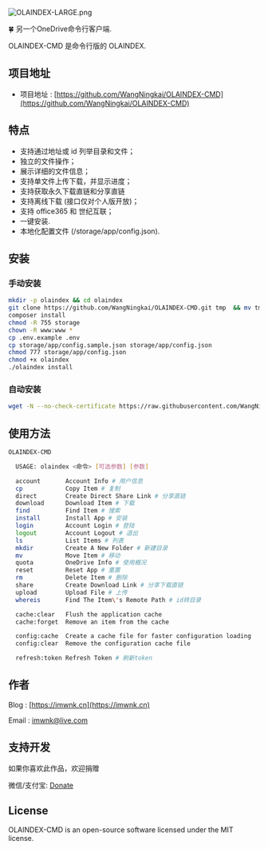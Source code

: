 ![OLAINDEX-LARGE.png](https://i.loli.net/2018/11/22/5bf6b12a9367b.png)

🍀 另一个OneDrive命令行客户端.

OLAINDEX-CMD 是命令行版的 OLAINDEX.

## 项目地址

- 项目地址 : [https://github.com/WangNingkai/OLAINDEX-CMD](https://github.com/WangNingkai/OLAINDEX-CMD)

## 特点

- 支持通过地址或 id 列举目录和文件；
- 独立的文件操作；
- 展示详细的文件信息；
- 支持单文件上传下载，并显示进度；
- 支持获取永久下载直链和分享直链
- 支持离线下载 (接口仅对个人版开放)；
- 支持 office365 和 世纪互联；
- 一键安装.
- 本地化配置文件 (/storage/app/config.json).

## 安装

### 手动安装

```bash
mkdir -p olaindex && cd olaindex
git clone https://github.com/WangNingkai/OLAINDEX-CMD.git tmp  && mv tmp/.git . && rm -rf tmp && git reset --hard
composer install
chmod -R 755 storage
chown -R www:www *
cp .env.example .env
cp storage/app/config.sample.json storage/app/config.json
chmod 777 storage/app/config.json
chmod +x olaindex
./olaindex install
```

### 自动安装

```bash
wget -N --no-check-certificate https://raw.githubusercontent.com/WangNingkai/OLAINDEX-CMD/master/install.sh && chmod +x install.sh && bash install.sh
```

## 使用方法

```bash
OLAINDEX-CMD

  USAGE: olaindex <命令> [可选参数] [参数]

  account       Account Info # 用户信息
  cp            Copy Item # 复制
  direct        Create Direct Share Link # 分享直链
  download      Download Item # 下载
  find          Find Item # 搜索
  install       Install App # 安装
  login         Account Login # 登陆
  logout        Account Logout # 退出
  ls            List Items # 列表
  mkdir         Create A New Folder # 新建目录
  mv            Move Item # 移动
  quota         OneDrive Info # 使用概况
  reset         Reset App # 重置
  rm            Delete Item # 删除
  share         Create Download Link # 分享下载直链
  upload        Upload File # 上传
  whereis       Find The Item\'s Remote Path # id转目录

  cache:clear   Flush the application cache 
  cache:forget  Remove an item from the cache

  config:cache  Create a cache file for faster configuration loading
  config:clear  Remove the configuration cache file

  refresh:token Refresh Token # 刷新token
```

## 作者

Blog : [https://imwnk.cn](https://imwnk.cn)

Email : [imwnk@live.com](mailto:imwnk@live.com)

## 支持开发
如果你喜欢此作品，欢迎捐赠

微信/支付宝: [Donate](https://pay.ningkai.wang)

## License
OLAINDEX-CMD is an open-source software licensed under the MIT license.
